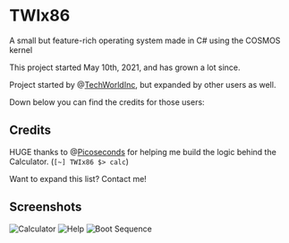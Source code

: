# TWIx86
A small but feature-rich operating system made in C# using the COSMOS kernel

This project started May 10th, 2021, and has grown a lot since.

Project started by @[TechWorldInc](https://github.com/TechWorldInc), but expanded by other users as well.

Down below you can find the credits for those users:

## Credits

HUGE thanks to @[Picoseconds](https://github.com/Picoseconds) for helping me build the logic behind the Calculator. (`[~] TWIx86 $> calc`)

Want to expand this list? Contact me!

## Screenshots

![Calculator]("TWIx86Calculator.png")
![Help]("TWIx86Help.png")
![Boot Sequence]("TWIx86Boot.png")
